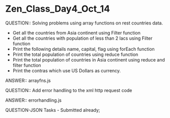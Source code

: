 # Zen_Class_Day4_Oct_14

QUESTION::
Solving problems using array functions on rest countries data.
- Get all the countries from Asia continent using Filter function
- Get all the countries with population of less than 2 lacs using Filter function
- Print the following details name, capital, flag using forEach function
- Print the total population of countries using reduce function
- Print the total population of countries in Asia continent using reduce and filter function
- Print the contras which use US Dollars as currency. 

ANSWER::
arrayfns.js

QUESTION::
Add error handling to the xml http request code

ANSWER::
errorhandling.js

QUESTION-JSON Tasks - Submitted already;


